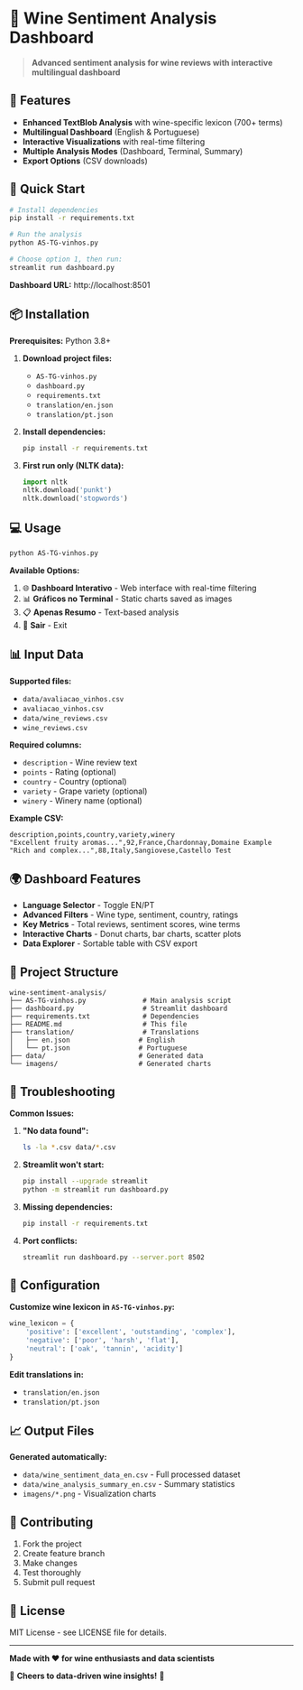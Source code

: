 # 🍷 Wine Sentiment Analysis Dashboard

> **Advanced sentiment analysis for wine reviews with interactive multilingual dashboard**

## 🌟 Features

- **Enhanced TextBlob Analysis** with wine-specific lexicon (700+ terms)
- **Multilingual Dashboard** (English & Portuguese)
- **Interactive Visualizations** with real-time filtering
- **Multiple Analysis Modes** (Dashboard, Terminal, Summary)
- **Export Options** (CSV downloads)

## 🚀 Quick Start

```bash
# Install dependencies
pip install -r requirements.txt

# Run the analysis
python AS-TG-vinhos.py

# Choose option 1, then run:
streamlit run dashboard.py
```

**Dashboard URL:** http://localhost:8501

## 📦 Installation

**Prerequisites:** Python 3.8+

1. **Download project files:**

   - `AS-TG-vinhos.py`
   - `dashboard.py`
   - `requirements.txt`
   - `translation/en.json`
   - `translation/pt.json`

2. **Install dependencies:**

   ```bash
   pip install -r requirements.txt
   ```

3. **First run only (NLTK data):**
   ```python
   import nltk
   nltk.download('punkt')
   nltk.download('stopwords')
   ```

## 💻 Usage

```bash
python AS-TG-vinhos.py
```

**Available Options:**

1. 🌐 **Dashboard Interativo** - Web interface with real-time filtering
2. 📊 **Gráficos no Terminal** - Static charts saved as images
3. 📋 **Apenas Resumo** - Text-based analysis
4. 🚪 **Sair** - Exit

## 📊 Input Data

**Supported files:**

- `data/avaliacao_vinhos.csv`
- `avaliacao_vinhos.csv`
- `data/wine_reviews.csv`
- `wine_reviews.csv`

**Required columns:**

- `description` - Wine review text
- `points` - Rating (optional)
- `country` - Country (optional)
- `variety` - Grape variety (optional)
- `winery` - Winery name (optional)

**Example CSV:**

```csv
description,points,country,variety,winery
"Excellent fruity aromas...",92,France,Chardonnay,Domaine Example
"Rich and complex...",88,Italy,Sangiovese,Castello Test
```

## 🌍 Dashboard Features

- **Language Selector** - Toggle EN/PT
- **Advanced Filters** - Wine type, sentiment, country, ratings
- **Key Metrics** - Total reviews, sentiment scores, wine terms
- **Interactive Charts** - Donut charts, bar charts, scatter plots
- **Data Explorer** - Sortable table with CSV export

## 📁 Project Structure

```
wine-sentiment-analysis/
├── AS-TG-vinhos.py              # Main analysis script
├── dashboard.py                 # Streamlit dashboard
├── requirements.txt             # Dependencies
├── README.md                    # This file
├── translation/                 # Translations
│   ├── en.json                 # English
│   └── pt.json                 # Portuguese
├── data/                       # Generated data
└── imagens/                    # Generated charts
```

## 🐛 Troubleshooting

**Common Issues:**

1. **"No data found":**

   ```bash
   ls -la *.csv data/*.csv
   ```

2. **Streamlit won't start:**

   ```bash
   pip install --upgrade streamlit
   python -m streamlit run dashboard.py
   ```

3. **Missing dependencies:**

   ```bash
   pip install -r requirements.txt
   ```

4. **Port conflicts:**
   ```bash
   streamlit run dashboard.py --server.port 8502
   ```

## 🔧 Configuration

**Customize wine lexicon in `AS-TG-vinhos.py`:**

```python
wine_lexicon = {
    'positive': ['excellent', 'outstanding', 'complex'],
    'negative': ['poor', 'harsh', 'flat'],
    'neutral': ['oak', 'tannin', 'acidity']
}
```

**Edit translations in:**

- `translation/en.json`
- `translation/pt.json`

## 📈 Output Files

**Generated automatically:**

- `data/wine_sentiment_data_en.csv` - Full processed dataset
- `data/wine_analysis_summary_en.csv` - Summary statistics
- `imagens/*.png` - Visualization charts

## 🤝 Contributing

1. Fork the project
2. Create feature branch
3. Make changes
4. Test thoroughly
5. Submit pull request

## 📄 License

MIT License - see LICENSE file for details.

---

**Made with ❤️ for wine enthusiasts and data scientists**

🍷 **Cheers to data-driven wine insights!** 🥂
